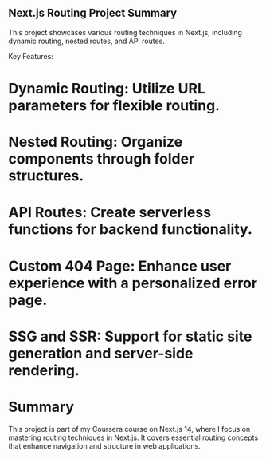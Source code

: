 ## Next.js Routing Project Summary

This project showcases various routing techniques in Next.js, including dynamic routing, nested routes, and API routes.

Key Features:

# Dynamic Routing: Utilize URL parameters for flexible routing.
# Nested Routing: Organize components through folder structures.
# API Routes: Create serverless functions for backend functionality.
# Custom 404 Page: Enhance user experience with a personalized error page.
# SSG and SSR: Support for static site generation and server-side rendering.

# Summary 
This project is part of my Coursera course on Next.js 14, where I focus on mastering routing techniques in Next.js. It covers essential routing concepts that enhance navigation and structure in web applications.